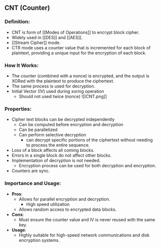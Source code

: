 ## CNT (Counter)

### Definition:
-  CNT is form of [[Modes of Operations]] to encrypt block cipher.
- Widely used in [[DES]] and [[AES]].
- [[Stream Cipher]] mode.
- CTR mode uses a counter value that is incremented for each block of plaintext, providing a unique input for the encryption of each block.
### How It Works:
- The counter (combined with a nonce) is encrypted, and the output is XORed with the plaintext to produce the ciphertext. 
- The same process is used for decryption.
-  Initial Vector (IV) used during xoring operation
	- Should not used twice (nonce)
![[CNT.png]]
### Properties:
- Cipher text blocks can be decrypted independently
	- Can be computed before encryption and decryption
	- Can be parallelized
	- Can perform selective decryption
		- can decrypt specific portions of the ciphertext without needing to process the entire sequence.
-  Loss of a block affects all coming blocks.
- Errors in a single block do not affect other blocks.
- Implementation of decryption is not needed.
	-  Encryption process can be used for both decryption and encryption.
- Counters are sync.
### Importance and Usage:
- **Pros**: 
	- Allows for parallel encryption and decryption.
		- High speed utilization
	- Allows random access to encrypted data blocks.
- **Cons**: 
	- Must ensure the counter value and IV is never reused with the same key.
- **Usage**: 
	- Highly suitable for high-speed network communications and disk encryption systems.